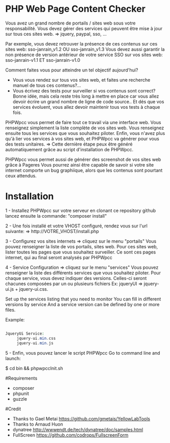 PHP Web Page Content Checker
==========================

Vous avez un grand nombre de portails / sites web sous votre responsabilité.
Vous devez gérer des services qui peuvent être mise à jour sur tous ces sites web.
=> jquery, paypal, sso, ...

Par exemple, vous devez retrouver la présence de ces contenus sur ces sites web:
sso-janrain_v1.2 OU sso-janrain_v1.3
Vous devez aussi garantir la non présence de version antérieur de votre service SSO sur vos sites web:
sso-janrain-v1.1 ET sso-janrain-v1.0

Comment faites vous pour atteindre un tel objectif aujourd'hui?
- Vous vous rendez sur tous vos sites web, et faites une recherche manuel de tous ces contenus?...
- Vous écrivez des tests pour surveiller si vos contenus sont correct?
Bonne idée, mais cela reste très long à mettre en place car vous allez devoir écrire un grand nombre de ligne de code source..
Et dés que vos services évoluent, vous allez devoir maintenir tous vos tests à chaque fois.

PHPWpcc vous permet de faire tout ce travail via une interface web.
Vous renseignez simplement la liste complète de vos sites web.
Vous renseignez ensuite tous les services que vous souhaitez piloter.
Enfin, vous n'avez plus qu'à lier vos services à vos sites web, et PHPWpcc va générer pour vous des tests unitaires.
=> Cette dernière étape peux être généré automatiquement grâce au script d'installation de PHPWpcc.

PHPWpcc vous permet aussi de générer des screenshot de vos sites web grâce à Pageres
Vous pourrez ainsi être capable de savoir si votre site internet comporte un bug graphiique, alors que les contenus sont pourtant ceux attendus.



Installation
=================

1 - Installez PHPWpcc sur votre serveur en clonant ce repository github
lancez ensuite la commande: "composer install"
  
2 - Une fois installé et votre VHOST configuré, rendez vous sur l'url suivante:
=> http://VOTRE_VHOST/install.php 
 
3 - Configurez vos sites internets => cliquez sur le menu "portails"
Vous pouvez renseigner la liste de vos portails, sites web.
Pour ces sites web, lister toutes les pages que vous souhaitez surveiller.
Ce sont ces pages internet, qui au final seront analysés par PHPWpcc
  
4 - Service Configuration => cliquez sur le menu "services"
Vous pouvez renseigner la liste des différents services que vous souhaitez piloter.
Pour chaque service, vous devez indiquer des versions. 
Celles-ci seront chacunes composées par un ou plusieurs fichiers 
Ex: jqueryUI => jquery-ui.js + jquery-ui.css. 


Set up the services listing that you need to monitor
You can fill in different versions by service
And a service version can be defined by one or more files.

Example:
```php

JqueryUi Service:
	 jquery-ui.min.css
	 jquery-ui.min.js

```

5 - Enfin, vous pouvez lancer le script PHPWpcc
Go to command line and launch: 
   
   $  cd bin && phpwpccInit.sh

 
#Requirements

- composer 
- phpunit  
- guzzle  
  
#Credit

- Thanks to Gael Metai https://github.com/gmetais/YellowLabTools
- Thanks to Arnaud Huon
- dynatree http://wwwendt.de/tech/dynatree/doc/samples.html
- FullScreen https://github.com/codrops/FullscreenForm


